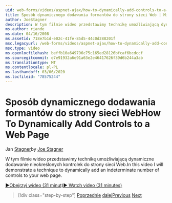 ```yaml
---
uid: web-forms/videos/aspnet-ajax/how-to-dynamically-add-controls-to-a-web-page
title: Sposób dynamicznego dodawania formantów do strony sieci Web | Microsoft Docs
author: JoeStagner
description: W tym filmie wideo przedstawimy technikę umożliwiającą dynamiczne dodawanie nieokreślonych kontrolek do strony sieci Web.
ms.author: riande
ms.date: 04/16/2008
ms.assetid: 718e7b1d-e02c-41fe-85d5-44c0d288201f
msc.legacyurl: /web-forms/videos/aspnet-ajax/how-to-dynamically-add-controls-to-a-web-page
msc.type: video
ms.openlocfilehash: beffb10a649796c75c165ed28126bfcaf6bcdccf
ms.sourcegitcommit: e7e91932a6e91a63e2e46417626f39d6b244a3ab
ms.translationtype: MT
ms.contentlocale: pl-PL
ms.lasthandoff: 03/06/2020
ms.locfileid: "78575244"
---
```

# <a name="how-to-dynamically-add-controls-to-a-web-page"></a><span data-ttu-id="6161e-103">Sposób dynamicznego dodawania formantów do strony sieci Web</span><span class="sxs-lookup"><span data-stu-id="6161e-103">How To Dynamically Add Controls to a Web Page</span></span>

<span data-ttu-id="6161e-104">Jan [Stagner](https://github.com/JoeStagner)</span><span class="sxs-lookup"><span data-stu-id="6161e-104">by [Joe Stagner](https://github.com/JoeStagner)</span></span>

<span data-ttu-id="6161e-105">W tym filmie wideo przedstawimy technikę umożliwiającą dynamiczne dodawanie nieokreślonych kontrolek do strony sieci Web.</span><span class="sxs-lookup"><span data-stu-id="6161e-105">In this video I will demonstrate a technique to dynamically add an indeterminate number of controls to your web page.</span></span>

[<span data-ttu-id="6161e-106">&#9654;Obejrzyj wideo (31 minut)</span><span class="sxs-lookup"><span data-stu-id="6161e-106">&#9654; Watch video (31 minutes)</span></span>](https://channel9.msdn.com/Blogs/ASP-NET-Site-Videos/how-to-dynamically-add-controls-to-a-web-page)

> [!div class="step-by-step"]
> <span data-ttu-id="6161e-107">[Poprzednie](how-to-dynamically-change-css-using-the-aspnet-ajax-updatepanel.md)
> [dalej](set-up-your-development-environment-for-aspnet-35.md)</span><span class="sxs-lookup"><span data-stu-id="6161e-107">[Previous](how-to-dynamically-change-css-using-the-aspnet-ajax-updatepanel.md)
[Next](set-up-your-development-environment-for-aspnet-35.md)</span></span>
